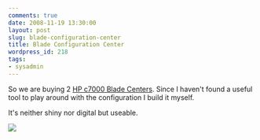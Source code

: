 ```yaml
---
comments: true
date: 2008-11-19 13:30:00
layout: post
slug: blade-configuration-center
title: Blade Configuration Center
wordpress_id: 218
tags:
- sysadmin
---
```


So we are buying 2 [HP c7000 Blade Centers](http://www.hp.com/go/bladeanswers). Since I haven't found a useful tool to play around with the configuration I build it myself.

It's neither shiny nor digital but useable.

[![](http://serverhorror.files.wordpress.com/2008/11/bladeconfigurationcenter01.jpg)](http://serverhorror.files.wordpress.com/2008/11/bladeconfigurationcenter01.jpg)
